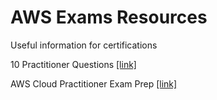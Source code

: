 # AWS Exams Resources
Useful information for certifications

10 Practitioner Questions
[[link]](https://www.certification-questions.com/amazon-pdf/aws-certified-cloud-practitioner-pdf.html)

AWS Cloud Practitioner Exam Prep
[[link]](https://awscloudpractitionerexamprep.com/)
